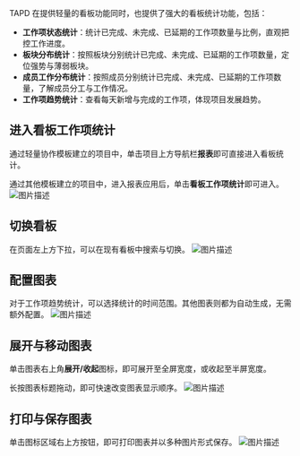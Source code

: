 TAPD 在提供轻量的看板功能同时，也提供了强大的看板统计功能，包括：
- **工作项状态统计**：统计已完成、未完成、已延期的工作项数量与比例，直观把控工作进度。
- **板块分布统计**：按照板块分别统计已完成、未完成、已延期的工作项数量，定位强势与薄弱板块。
- **成员工作分布统计**：按照成员分别统计已完成、未完成、已延期的工作项数量，了解成员分工与工作情况。
- **工作项趋势统计**：查看每天新增与完成的工作项，体现项目发展趋势。

  

 
## 进入看板工作项统计

通过轻量协作模板建立的项目中，单击项目上方导航栏**报表**即可直接进入看板统计。

通过其他模板建立的项目中，进入报表应用后，单击**看板工作项统计**即可进入。
![图片描述](https://main.qcloudimg.com/raw/093efb760de0f7db4944fcee1b4d1238.png)

 

## 切换看板

在页面左上方下拉，可以在现有看板中搜索与切换。
![图片描述](https://main.qcloudimg.com/raw/1cc241b802a6fe9b15f2b6d5ef2e92f9.png)

 

## 配置图表

对于工作项趋势统计，可以选择统计的时间范围。其他图表则都为自动生成，无需额外配置。
![图片描述](https://main.qcloudimg.com/raw/956e54ff6fa89a929ae9c2927bea9a56.png)

 

## 展开与移动图表

单击图表右上角**展开/收起**图标，即可展开至全屏宽度，或收起至半屏宽度。

长按图表标题拖动，即可快速改变图表显示顺序。
![图片描述](https://main.qcloudimg.com/raw/29fcfa7f11c91a4248d2947c0e20c67d.png)

## 打印与保存图表

单击图标区域右上方按钮，即可打印图表并以多种图片形式保存。
![图片描述](https://main.qcloudimg.com/raw/adb18deb4756a3f58835c819a7b54359.png)
